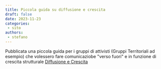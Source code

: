 ```yaml
---
title: Piccola guida su diffusione e crescita
draft: false 
date: 2023-11-23
categories:
 - sito
authors: 
 - stefano
---
```


Pubblicata una piccola guida per i gruppi di attivisti (Gruppi Territoriali ad esempio) che volessero fare comunicaziobe "verso fuori" e in funzione di crescita strutturale
[Diffusione e Crescita](../../../scuola/manuale-attivista/guide/diffusione-e-crescita.md)
